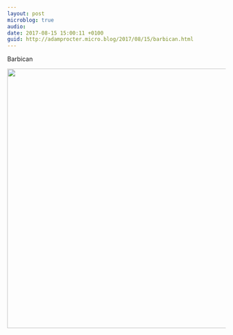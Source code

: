 ```yaml
---
layout: post
microblog: true
audio: 
date: 2017-08-15 15:00:11 +0100
guid: http://adamprocter.micro.blog/2017/08/15/barbican.html
---
```

Barbican

<img src="http://discursive.adamprocter.co.uk/uploads/2017/a3c4dd4c8c.jpg" width="600" height="600" />
